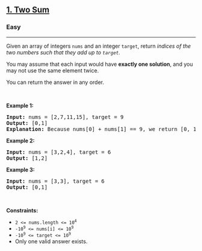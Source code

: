<h2><a href="https://leetcode.com/problems/two-sum/">1. Two Sum</a></h2>
<h3>Easy</h3>
<hr>
<p>Given an array of integers <code>nums</code> and an integer <code>target</code>, return <em>indices of the two numbers such that they add up to <code>target</code>.</em></p>

<p>You may assume that each input would have <strong>exactly one solution</strong>, and you may not use the same element twice.</p>

<p>You can return the answer in any order.</p>

<p>&nbsp;</p>
<p><strong class="example">Example 1:</strong></p>
<pre>
<strong>Input:</strong> nums = [2,7,11,15], target = 9
<strong>Output:</strong> [0,1]
<strong>Explanation:</strong> Because nums[0] + nums[1] == 9, we return [0, 1].
</pre>

<p><strong class="example">Example 2:</strong></p>
<pre>
<strong>Input:</strong> nums = [3,2,4], target = 6
<strong>Output:</strong> [1,2]
</pre>

<p><strong class="example">Example 3:</strong></p>
<pre>
<strong>Input:</strong> nums = [3,3], target = 6
<strong>Output:</strong> [0,1]
</pre>

<p>&nbsp;</p>
<p><strong>Constraints:</strong></p>
<ul>
  <li><code>2 &lt;= nums.length &lt;= 10<sup>4</sup></code></li>
  <li><code>-10<sup>9</sup> &lt;= nums[i] &lt;= 10<sup>9</sup></code></li>
  <li><code>-10<sup>9</sup> &lt;= target &lt;= 10<sup>9</sup></code></li>
  <li>Only one valid answer exists.</li>
</ul>
